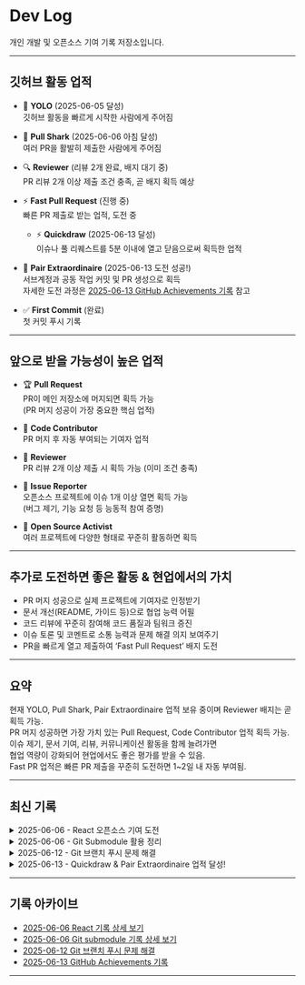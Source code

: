 # Dev Log

개인 개발 및 오픈소스 기여 기록 저장소입니다.

---

## 깃허브 활동 업적

- 🎉 **YOLO** (2025-06-05 달성)  
  깃허브 활동을 빠르게 시작한 사람에게 주어짐

- 🦈 **Pull Shark** (2025-06-06 아침 달성)  
  여러 PR을 활발히 제출한 사람에게 주어짐

- 🔍 **Reviewer** (리뷰 2개 완료, 배지 대기 중)  
  PR 리뷰 2개 이상 제출 조건 충족, 곧 배지 획득 예상

- ⚡ **Fast Pull Request** (진행 중)  
  빠른 PR 제출로 받는 업적, 도전 중

  - ⚡ **Quickdraw** (2025-06-13 달성)  
  이슈나 풀 리퀘스트를 5분 이내에 열고 닫음으로써 획득한 업적  

- 🏅 **Pair Extraordinaire** (2025-06-13 도전 성공!)  
  서브계정과 공동 작업 커밋 및 PR 생성으로 획득  
  자세한 도전 과정은 [2025-06-13 GitHub Achievements 기록](./logs/2025-06-13_GitHubAchievements.md) 참고

- ✅ **First Commit** (완료)  
  첫 커밋 푸시 기록

---

## 앞으로 받을 가능성이 높은 업적

- 🏆 **Pull Request**  
  PR이 메인 저장소에 머지되면 획득 가능  
  (PR 머지 성공이 가장 중요한 핵심 업적)

- 🏅 **Code Contributor**  
  PR 머지 후 자동 부여되는 기여자 업적

- 🔎 **Reviewer**  
  PR 리뷰 2개 이상 제출 시 획득 가능 (이미 조건 충족)

- 🐛 **Issue Reporter**  
  오픈소스 프로젝트에 이슈 1개 이상 열면 획득 가능  
  (버그 제기, 기능 요청 등 능동적 참여 증명)

- 🌟 **Open Source Activist**  
  여러 프로젝트에 다양한 형태로 꾸준히 활동하면 획득

---

## 추가로 도전하면 좋은 활동 & 현업에서의 가치

- PR 머지 성공으로 실제 프로젝트에 기여자로 인정받기  
- 문서 개선(README, 가이드 등)으로 협업 능력 어필  
- 코드 리뷰에 꾸준히 참여해 코드 품질과 팀워크 증진  
- 이슈 토론 및 코멘트로 소통 능력과 문제 해결 의지 보여주기  
- PR을 빠르게 열고 제출하여 ‘Fast Pull Request’ 배지 도전  

---

## 요약

현재 YOLO, Pull Shark, Pair Extraordinaire 업적 보유 중이며 Reviewer 배지는 곧 획득 가능.  
PR 머지 성공하면 가장 가치 있는 Pull Request, Code Contributor 업적 획득 가능.  
이슈 제기, 문서 기여, 리뷰, 커뮤니케이션 활동을 함께 늘려가면  
협업 역량이 강화되어 현업에서도 좋은 평가를 받을 수 있음.  
Fast PR 업적은 빠른 PR 제출을 꾸준히 도전하면 1~2일 내 자동 부여됨.

---

## 최신 기록

<details>
<summary>2025-06-06 - React 오픈소스 기여 도전</summary>

- 참여 프로젝트: React 이슈 [#17355](https://github.com/facebook/react/issues/17355)  
- 이슈 분석 및 수정 가능 코드 탐색  
- PR, 리뷰 업적 현황 점검 및 전략 수립  
- 어려운 코드 수정 대신 문서/오타 수정 이슈로 전환 계획  
- 배운 점: 대형 오픈소스 구조 이해, 협업 문화 체감  
- 향후 계획: 쉬운 이슈로 PR 생성, 지속적 기여 강화

</details>

<details> 
<summary>2025-06-06 - Git Submodule 활용 정리</summary>
학습 레포를 한 곳으로 모으기 위해 Git Submodule 적용

education_busan 레포에 html, css, python 등 16개 레포 정리

서브모듈 활용으로 구조 깔끔하게 정리, 포트폴리오 가독성 향상

관련 기록 보기: 2025-06-06-submodule-setup.md

</details>

<details> <summary>2025-06-12 - Git 브랜치 푸시 문제 해결</summary>
상황: 메인에서 커밋 후 개인 브랜치로 푸시하려다 안 됨

원인: 브랜치 이동 전 커밋, 체크아웃 미흡

해결: git checkout, git merge, git push 순으로 처리

교훈: 커밋 브랜치와 푸시 브랜치를 일치시킬 것

참고: git-branch-push-troubleshooting.md

</details>

<details>
<summary>2025-06-13 - Quickdraw & Pair Extraordinaire 업적 달성!</summary>

### Quickdraw 업적  
- 이슈나 PR을 5분 이내에 열고 닫아 획득한 업적  
- 빠른 의사결정과 처리 속도를 인정받음  
- 도전 과정: dev-log 저장소에서 이슈 5개 생성 후 5분 이내 모두 닫음  

### Pair Extraordinaire 업적  
- 서브계정과 함께 공동 작업으로 획득한 업적  
- 서브계정과 공동 커밋, PR 생성 및 머지를 성공적으로 수행  
- 협업 능력과 빠른 개발 진행을 증명  

### 총평  
두 업적 모두 빠른 작업 처리와 협업 능력을 동시에 보여주는 값진 성과이며,  
깃허브 활동에 큰 동기부여가 됨.

</details>


---

## 기록 아카이브

- [2025-06-06 React 기록 상세 보기](./logs/2025-06-06.md)
- [2025-06-06 Git submodule 기록 상세 보기](./logs/2025-06-06-submodule-setup.md)
- [2025-06-12 Git 브랜치 푸시 문제 해결](./logs/2025-06-12-troubleshooting.md)
- [2025-06-13 GitHub Achievements 기록](./logs/2025-06-13_GitHubAchievements.md)

---
